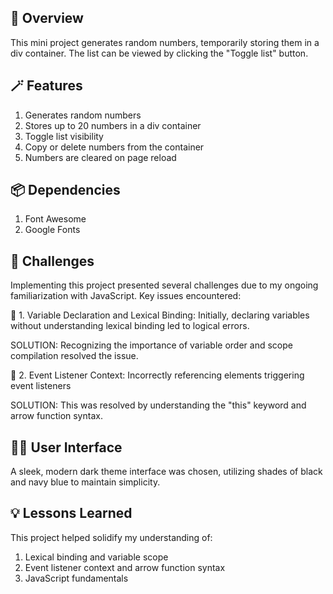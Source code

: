 ## 💫 Overview
This mini project generates random numbers, temporarily storing them in a div container. The list can be viewed by clicking the "Toggle list" button.

## 🪄 Features
1. Generates random numbers
2. Stores up to 20 numbers in a div container
3. Toggle list visibility
4. Copy or delete numbers from the container
5. Numbers are cleared on page reload

## 📦 Dependencies
1. Font Awesome
2. Google Fonts

## 🧩 Challenges
Implementing this project presented several challenges due to my ongoing familiarization with JavaScript. Key issues encountered:

🎈 1. Variable Declaration and Lexical Binding: Initially, declaring variables without understanding lexical binding led to logical errors.

   SOLUTION: Recognizing the importance of variable order and scope compilation resolved the issue.

🎈 2. Event Listener Context: Incorrectly referencing elements triggering event listeners

   SOLUTION: This was resolved by understanding the "this" keyword and arrow function syntax.

## 🌈📱 User Interface
A sleek, modern dark theme interface was chosen, utilizing shades of black and navy blue to maintain simplicity.

## 💡 Lessons Learned
This project helped solidify my understanding of:

1. Lexical binding and variable scope
2. Event listener context and arrow function syntax
3. JavaScript fundamentals
